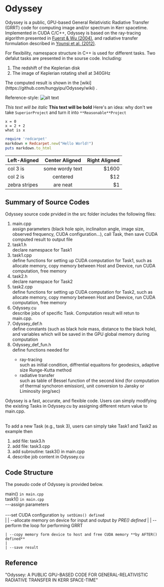 # Odyssey
Odyssey is a public, GPU-based General Relativistic Radiative Transfer (GRRT) code for computing image and/or spectrum in Kerr spacetime. Implemented in CUDA C/C++, Odyssey is based on the ray-tracing algorithm presented in [Fuerst & Wu (2004)](http://adsabs.harvard.edu/abs/2004A%26A...424..733F), and radiative transfer formulation described in [Younsi et al. (2012)](http://adsabs.harvard.edu/abs/2012A%26A...545A..13Y).

For flexibility, namespace structure in C++  is used for different tasks. Two defalut tasks are presented in the sourse code. Including:
 <ol>
 <li>The redshift of the Keplerian disk</li>
 <li>The image of Keplerian rotating shell at 340GHz</li>
 </ol>
 The computed result is shown in the [wiki](https://github.com/hungyipu/Odyssey/wiki) . 
 
 Reference-style: 
![alt text][logo]

[logo]: http://www.asiaa.sinica.edu.tw/~hypu/work.png "Logo Title Text 2"

*This text will be italic*
**This text will be bold**
Here's an idea: why don't we take `SuperiorProject` and turn it into `**Reasonable**Project`
```
x = 0
x = 2 + 2
what is x
```
```ruby
require 'redcarpet'
markdown = Redcarpet.new("Hello World!")
puts markdown.to_html
```

| Left-Aligned  | Center Aligned  | Right Aligned |
| :------------ |:---------------:| -----:|
| col 3 is      | some wordy text | $1600 |
| col 2 is      | centered        |   $12 |
| zebra stripes | are neat        |    $1 |
## Summary of Source Codes
Odyssey source code prvided in the src folder includes the following files:
<ol>
 <li>main.cpp</li>
 assign parameters (black hole spin, inclinaiton angle, image size, observed frequency, CUDA configuration...), call Task, then save CUDA computed result to output file
 
 <li>task1.h</li>
 declare namespace for Task1
 
 
 <li>task1.cpp</li>
 define functions for setting up CUDA computation for Task1, such as allocate memory, copy memory between Host and Deevice, run CUDA computation, free memory

 
 <li>task2.h</li>
 declare namespace for Task2

 
 <li>task2.cpp</li>
  define functions for setting up CUDA computation for Task2, such as allocate memory, copy memory between Host and Deevice, run CUDA computation, free memory

 
 <li>Odyssey.cu</li>
 describe jobs of specific Task. Computation result will retun to main.cpp.
 
 <li>Odyssey_def.h</li>
 define constants (such as black hole mass, distance to the black hole),   
 <br />and variables which will be saved in the GPU global memory during computation
 
 
 <li>Odyssey_def_fun.h</li>
 define functions needed for
 <ul>
 <li>ray-tracing</li>
 such as initial condition, diffrential equaitons for geodesics, adaptive size Runge-Kutta method 
 <li>radiative transfer</li>
 such as table of Bessel function of the second kind (for computation of thermal synchoron emission), unit conversion to Jansky or Liminosity (erg/sec)
 </ul>
</ol>
Odyssey is a fast, accurate, and flexible code. Users can simply modifying the existing Tasks in Odyssey.cu by assigning different return value to main.cpp.

<br />To add a new Task (e.g., task 3), users can simply take Task1 and Task2 as example then
<ol>
 <li>add file: task3.h</li>
 <li>add file: task3.cpp</li>
 <li>add subroutine: task3() in main.cpp
 <li>describe job content in Odyssey.cu
</ol>



## Code Structure
The pseudo code of Odyssey is provided below.

main() `in main.cpp` <br />
task1() `in main.cpp` <br />
---assign parameters <br />
<br />
---set CUDA configuration `by setDims() defined`<br />
    |
    | --allocate memory on device for input and output *by PRE() defined*
    |
    | --perform the loop for performing GRRT

    | --copy memory form device to host and free CUDA memory **by AFTER() defined**
    |
    | --save result

## Reference
"Odyssey: A PUBLIC GPU-BASED CODE FOR GENERAL-RELATIVISTIC RADIATIVE TRANSFER IN KERR
SPACE-TIME"
